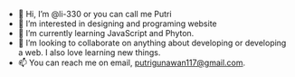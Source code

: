 - 👋 Hi, I’m @li-330 or you can call me Putri
- 👀 I’m interested in designing and programing website
- 🌱 I’m currently learning JavaScript and Phyton. 
- 💞️ I’m looking to collaborate on anything about developing or developing a web. I also love learning new things. 
- 📫 You can reach me on email, putrigunawan117@gmail.com. 

<!---
li-330/li-330 is a ✨ special ✨ repository because its `README.md` (this file) appears on your GitHub profile.
You can click the Preview link to take a look at your changes.
--->
